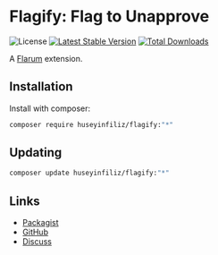 # Flagify: Flag to Unapprove

![License](https://img.shields.io/badge/license-GPL-blue.svg) [![Latest Stable Version](https://img.shields.io/packagist/v/huseyinfiliz/flagify.svg)](https://packagist.org/packages/huseyinfiliz/flagify) [![Total Downloads](https://img.shields.io/packagist/dt/huseyinfiliz/flagify.svg)](https://packagist.org/packages/huseyinfiliz/flagify)

A [Flarum](http://flarum.org) extension.

## Installation

Install with composer:

```sh
composer require huseyinfiliz/flagify:"*"
```

## Updating

```sh
composer update huseyinfiliz/flagify:"*"
```

## Links

- [Packagist](https://packagist.org/packages/huseyinfiliz/flagify)
- [GitHub](https://github.com/huseyinfiliz/flagify)
- [Discuss](https://discuss.flarum.org/36703)
